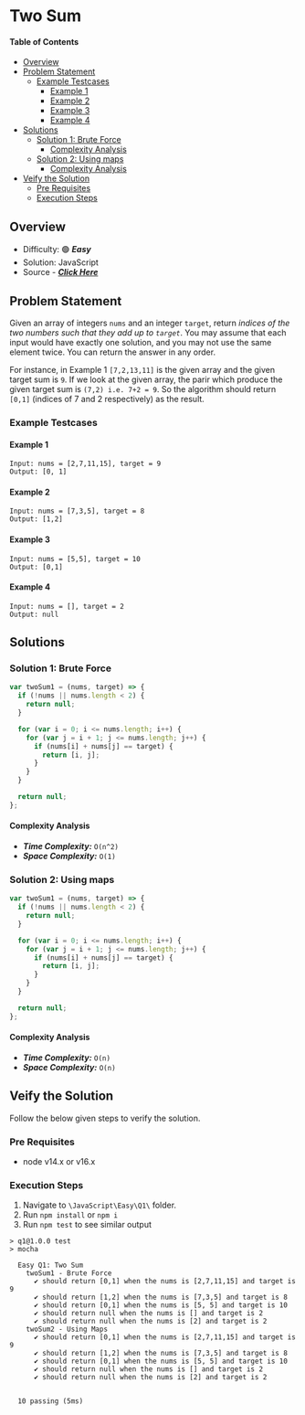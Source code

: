 # Two Sum

#### Table of Contents
- [Overview](#overview)
- [Problem Statement](#problem-statement)
    - [Example Testcases](#example-testcases)
        - [Example 1](#example-1)
        - [Example 2](#example-2)
        - [Example 3](#example-3)
        - [Example 4](#example-4)
- [Solutions](#solutions)
    - [Solution 1: Brute Force](#solution-1-brute-force)
        - [Complexity Analysis](#complexity-analysis)
    - [Solution 2: Using maps](#solution-2-using-maps)
        - [Complexity Analysis](#complexity-analysis-1)
- [Veify the Solution](#verify-the-solution)
    - [Pre Requisites](#pre-requisites)
    - [Execution Steps](#execution-steps)

## Overview

- Difficulty: :green_circle: ***Easy***
- Solution: JavaScript
- Source - ***[Click Here](https://leetcode.com/problems/two-sum/)***


## Problem Statement

Given an array of integers `nums` and an integer `target`, return _indices of the two numbers such that they add up to `target`_. You may assume that each input would have exactly one solution, and you may not use the same element twice. You can return the answer in any order.

For instance, in Example 1 `[7,2,13,11]` is the given array and the given target sum is `9`. If we look at the given array, the parir which produce the given target sum is `(7,2) i.e. 7+2 = 9`. So the algorithm should return `[0,1]` (indices of 7 and 2 respectively) as the result. 

### Example Testcases

#### Example 1
```
Input: nums = [2,7,11,15], target = 9
Output: [0, 1]
```

#### Example 2
```
Input: nums = [7,3,5], target = 8
Output: [1,2]
```

#### Example 3
```
Input: nums = [5,5], target = 10
Output: [0,1]
```

#### Example 4
```
Input: nums = [], target = 2
Output: null
```

## Solutions

### Solution 1: Brute Force

```javascript
var twoSum1 = (nums, target) => {
  if (!nums || nums.length < 2) {
    return null;
  }

  for (var i = 0; i <= nums.length; i++) {
    for (var j = i + 1; j <= nums.length; j++) {
      if (nums[i] + nums[j] == target) {
        return [i, j];
      }
    }
  }

  return null;
};
```
#### Complexity Analysis
- ***Time Complexity:*** `O(n^2)`
- ***Space Complexity:*** `O(1)`

### Solution 2: Using maps

```javascript
var twoSum1 = (nums, target) => {
  if (!nums || nums.length < 2) {
    return null;
  }

  for (var i = 0; i <= nums.length; i++) {
    for (var j = i + 1; j <= nums.length; j++) {
      if (nums[i] + nums[j] == target) {
        return [i, j];
      }
    }
  }

  return null;
};
```
#### Complexity Analysis
- ***Time Complexity:*** `O(n)`
- ***Space Complexity:*** `O(n)`

## Veify the Solution
Follow the below given steps to verify the solution.

### Pre Requisites
- node v14.x or v16.x

### Execution Steps
1. Navigate to `\JavaScript\Easy\Q1\` folder.
1. Run `npm install` or `npm i`
1. Run `npm test` to see similar output
```
> q1@1.0.0 test
> mocha

  Easy Q1: Two Sum
    twoSum1 - Brute Force
      ✔ should return [0,1] when the nums is [2,7,11,15] and target is 9
      ✔ should return [1,2] when the nums is [7,3,5] and target is 8
      ✔ should return [0,1] when the nums is [5, 5] and target is 10
      ✔ should return null when the nums is [] and target is 2
      ✔ should return null when the nums is [2] and target is 2
    twoSum2 - Using Maps
      ✔ should return [0,1] when the nums is [2,7,11,15] and target is 9
      ✔ should return [1,2] when the nums is [7,3,5] and target is 8
      ✔ should return [0,1] when the nums is [5, 5] and target is 10
      ✔ should return null when the nums is [] and target is 2
      ✔ should return null when the nums is [2] and target is 2


  10 passing (5ms)

```
